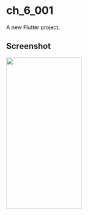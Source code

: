 # ch_6_001

A new Flutter project.

## Screenshot

<img src="https://user-images.githubusercontent.com/111499824/222436824-d5ebe5bc-2458-4ea0-a86d-7dfdae9015d6.png" alt="" data-canonical-src="https://gyazo.com/eb5c5741b6a9a16c692170a41a49c858.png" width="200" height="400" />
